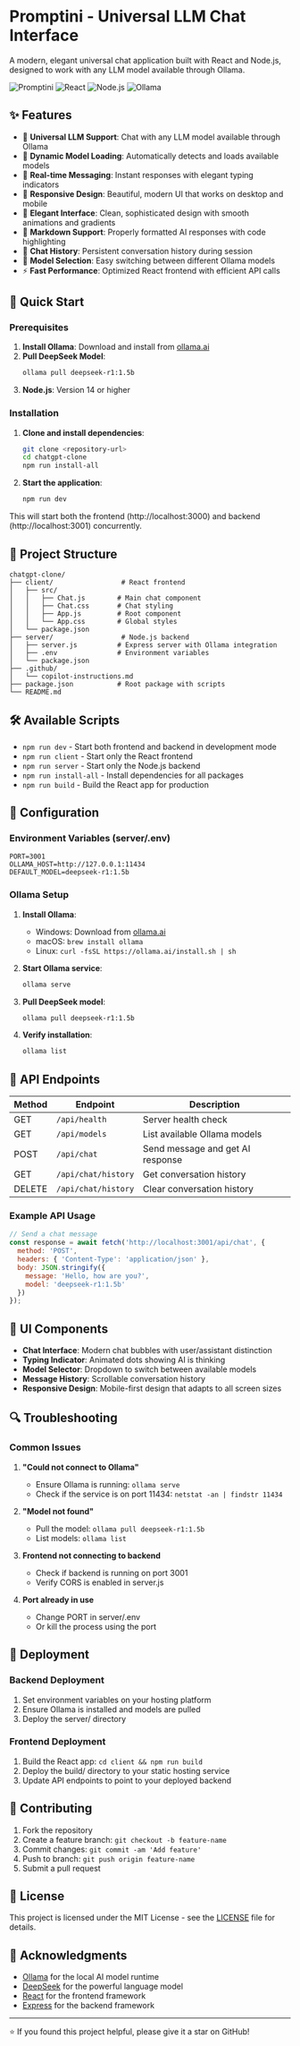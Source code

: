 # Promptini - Universal LLM Chat Interface

A modern, elegant universal chat application built with React and Node.js, designed to work with any LLM model available through Ollama.

![Promptini](https://img.shields.io/badge/AI-Promptini-blue) ![React](https://img.shields.io/badge/React-18.x-61dafb) ![Node.js](https://img.shields.io/badge/Node.js-Express-green) ![Ollama](https://img.shields.io/badge/Ollama-Universal-purple)

## ✨ Features

- 🤖 **Universal LLM Support**: Chat with any LLM model available through Ollama
- 🔄 **Dynamic Model Loading**: Automatically detects and loads available models
- 💬 **Real-time Messaging**: Instant responses with elegant typing indicators
- 📱 **Responsive Design**: Beautiful, modern UI that works on desktop and mobile
- 🎨 **Elegant Interface**: Clean, sophisticated design with smooth animations and gradients
- 📝 **Markdown Support**: Properly formatted AI responses with code highlighting
- 💾 **Chat History**: Persistent conversation history during session
- 🔧 **Model Selection**: Easy switching between different Ollama models
- ⚡ **Fast Performance**: Optimized React frontend with efficient API calls

## 🚀 Quick Start

### Prerequisites

1. **Install Ollama**: Download and install from [ollama.ai](https://ollama.ai)
2. **Pull DeepSeek Model**: 
   ```bash
   ollama pull deepseek-r1:1.5b
   ```
3. **Node.js**: Version 14 or higher

### Installation

1. **Clone and install dependencies**:
   ```bash
   git clone <repository-url>
   cd chatgpt-clone
   npm run install-all
   ```

2. **Start the application**:
   ```bash
   npm run dev
   ```

This will start both the frontend (http://localhost:3000) and backend (http://localhost:3001) concurrently.

## 📁 Project Structure

```
chatgpt-clone/
├── client/                 # React frontend
│   ├── src/
│   │   ├── Chat.js        # Main chat component
│   │   ├── Chat.css       # Chat styling
│   │   ├── App.js         # Root component
│   │   └── App.css        # Global styles
│   └── package.json
├── server/                 # Node.js backend
│   ├── server.js          # Express server with Ollama integration
│   ├── .env               # Environment variables
│   └── package.json
├── .github/
│   └── copilot-instructions.md
├── package.json           # Root package with scripts
└── README.md
```

## 🛠️ Available Scripts

- `npm run dev` - Start both frontend and backend in development mode
- `npm run client` - Start only the React frontend
- `npm run server` - Start only the Node.js backend
- `npm run install-all` - Install dependencies for all packages
- `npm run build` - Build the React app for production

## 🔧 Configuration

### Environment Variables (server/.env)

```env
PORT=3001
OLLAMA_HOST=http://127.0.0.1:11434
DEFAULT_MODEL=deepseek-r1:1.5b
```

### Ollama Setup

1. **Install Ollama**:
   - Windows: Download from [ollama.ai](https://ollama.ai)
   - macOS: `brew install ollama`
   - Linux: `curl -fsSL https://ollama.ai/install.sh | sh`

2. **Start Ollama service**:
   ```bash
   ollama serve
   ```

3. **Pull DeepSeek model**:
   ```bash
   ollama pull deepseek-r1:1.5b
   ```

4. **Verify installation**:
   ```bash
   ollama list
   ```

## 🎯 API Endpoints

| Method | Endpoint | Description |
|--------|----------|-------------|
| GET | `/api/health` | Server health check |
| GET | `/api/models` | List available Ollama models |
| POST | `/api/chat` | Send message and get AI response |
| GET | `/api/chat/history` | Get conversation history |
| DELETE | `/api/chat/history` | Clear conversation history |

### Example API Usage

```javascript
// Send a chat message
const response = await fetch('http://localhost:3001/api/chat', {
  method: 'POST',
  headers: { 'Content-Type': 'application/json' },
  body: JSON.stringify({
    message: 'Hello, how are you?',
    model: 'deepseek-r1:1.5b'
  })
});
```

## 🎨 UI Components

- **Chat Interface**: Modern chat bubbles with user/assistant distinction
- **Typing Indicator**: Animated dots showing AI is thinking
- **Model Selector**: Dropdown to switch between available models
- **Message History**: Scrollable conversation history
- **Responsive Design**: Mobile-first design that adapts to all screen sizes

## 🔍 Troubleshooting

### Common Issues

1. **"Could not connect to Ollama"**
   - Ensure Ollama is running: `ollama serve`
   - Check if the service is on port 11434: `netstat -an | findstr 11434`

2. **"Model not found"**
   - Pull the model: `ollama pull deepseek-r1:1.5b`
   - List models: `ollama list`

3. **Frontend not connecting to backend**
   - Check if backend is running on port 3001
   - Verify CORS is enabled in server.js

4. **Port already in use**
   - Change PORT in server/.env
   - Or kill the process using the port

## 🚀 Deployment

### Backend Deployment
1. Set environment variables on your hosting platform
2. Ensure Ollama is installed and models are pulled
3. Deploy the server/ directory

### Frontend Deployment
1. Build the React app: `cd client && npm run build`
2. Deploy the build/ directory to your static hosting service
3. Update API endpoints to point to your deployed backend

## 🤝 Contributing

1. Fork the repository
2. Create a feature branch: `git checkout -b feature-name`
3. Commit changes: `git commit -am 'Add feature'`
4. Push to branch: `git push origin feature-name`
5. Submit a pull request

## 📝 License

This project is licensed under the MIT License - see the [LICENSE](LICENSE) file for details.

## 🙏 Acknowledgments

- [Ollama](https://ollama.ai) for the local AI model runtime
- [DeepSeek](https://deepseek.com) for the powerful language model
- [React](https://reactjs.org) for the frontend framework
- [Express](https://expressjs.com) for the backend framework

---

⭐ If you found this project helpful, please give it a star on GitHub!
